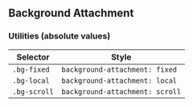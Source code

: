 ## Background Attachment

### Utilities (absolute values)

| Selector     | Style                           |
| ------------ | ------------------------------- |
| `.bg-fixed`  | `background-attachment: fixed`  |
| `.bg-local`  | `background-attachment: local`  |
| `.bg-scroll` | `background-attachment: scroll` |
